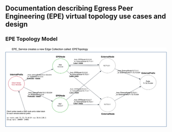 ## Documentation describing Egress Peer Engineering (EPE) virtual topology use cases and design

### EPE Topology Model 
![epe_topology model](EPETopology_Edge_collection.png)
